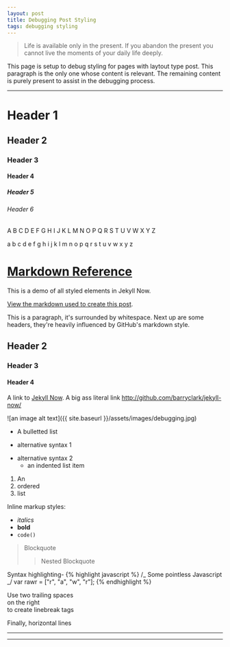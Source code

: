 ```yaml
---
layout: post
title: Debugging Post Styling
tags: debugging styling
---
```


> Life is available only in the present. If you abandon the present you cannot live the moments of your daily life deeply.

<!-- excerpt-start -->

This page is setup to debug styling for pages with laytout type post. This paragraph is the only one whose content is relevant. The remaining content is purely present to assist in the debugging process.

<!-- excerpt-end -->

<hr/>

# Header 1

## Header 2

### Header 3

#### Header 4

##### Header 5

###### Header 6

A B C D E F G H I J K L M N O P Q R S T U V W X Y Z

a b c d e f g h i j k l m n o p q r s t u v w x y z

# [Markdown Reference](https://gist.github.com/roachhd/779fa77e9b90fe945b0c)

This is a demo of all styled elements in Jekyll Now.

[View the markdown used to create this post](https://raw.githubusercontent.com/barryclark/www.jekyllnow.com/gh-pages/_posts/2014-6-19-Markdown-Style-Guide.md).

This is a paragraph, it's surrounded by whitespace. Next up are some headers, they're heavily influenced by GitHub's markdown style.

## Header 2

### Header 3

#### Header 4

A link to [Jekyll Now](http://github.com/barryclark/jekyll-now/). A big ass literal link <http://github.com/barryclark/jekyll-now/>

![an image alt text]({{ site.baseurl }}/assets/images/debugging.jpg)

- A bulletted list

* alternative syntax 1

- alternative syntax 2
  - an indented list item

1. An
2. ordered
3. list

Inline markup styles:

- _italics_
- **bold**
- `code()`

> Blockquote
>
> > Nested Blockquote

Syntax highlighting-
{% highlight javascript %}
/_ Some pointless Javascript _/
var rawr = ["r", "a", "w", "r"];
{% endhighlight %}

Use two trailing spaces  
on the right  
to create linebreak tags

Finally, horizontal lines

---

---
